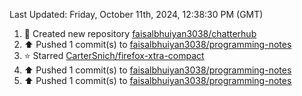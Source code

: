 <!--RECENT_ACTIVITY:last_update-->
Last Updated: Friday, October 11th, 2024, 12:38:30 PM (GMT)
<!--RECENT_ACTIVITY:last_update_end-->
<!--RECENT_ACTIVITY:start-->
1. 📔 Created new repository [faisalbhuiyan3038/chatterhub](https://github.com/faisalbhuiyan3038/chatterhub)<br>
2. ⬆️ Pushed 1 commit(s) to [faisalbhuiyan3038/programming-notes](https://github.com/faisalbhuiyan3038/programming-notes)<br>
3. ⭐ Starred [CarterSnich/firefox-xtra-compact](https://github.com/CarterSnich/firefox-xtra-compact)<br>
4. ⬆️ Pushed 1 commit(s) to [faisalbhuiyan3038/programming-notes](https://github.com/faisalbhuiyan3038/programming-notes)<br>
5. ⬆️ Pushed 1 commit(s) to [faisalbhuiyan3038/programming-notes](https://github.com/faisalbhuiyan3038/programming-notes)<br>
<!--RECENT_ACTIVITY:end-->
